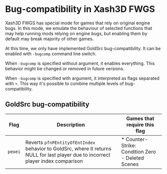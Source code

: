 # Bug-compatibility in Xash3D FWGS

Xash3D FWGS has special mode for games that rely on original engine bugs. In this mode, we emulate the behaviour of selected functions that may help running mods relying on engine bugs, but enabling them by default may break majority of other games.

At this time, we only have implemented GoldSrc bug-compatibility. It can be enabled with `-bugcomp` command line switch.

When `-bugcomp` is specified without argument, it enables everything. This behavior might be changed or removed in future versions.

When `-bugcomp` is specified with argument, it interpreted as flags separated with `+`. This way it's possible to combine multiple levels of bug-compatibility.

## GoldSrc bug-compatibility

| Flag    | Description | Games that require this flag |
| ------- | ----------- | ---------------------------- |
| `peoei` | Reverts `pfnPEntityOfEntIndex` behavior to GoldSrc, where it returns NULL for last player due to incorrect player index comparison | * Counter-Strike: Condition Zero - Deleted Scenes |
